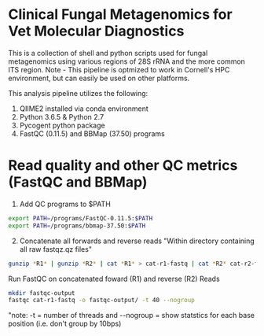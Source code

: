 # Clinical Fungal Metagenomics for Vet Molecular Diagnostics
This is a collection of shell and python scripts used for fungal metagenomics using various regions of 28S rRNA
and the more common ITS region. Note -  This pipeline is optmized to work in Cornell's HPC environment, but can
easily be used on other platforms.

This analysis pipeline utilizes the following:
1. QIIME2 installed via conda environment
2. Python 3.6.5 & Python 2.7
3. Pycogent python package
4. FastQC (0.11.5) and BBMap (37.50) programs

# Read quality and other QC metrics (FastQC and BBMap)
1. Add QC programs to $PATH

```bash
export PATH=/programs/FastQC-0.11.5:$PATH
export PATH=/programs/bbmap-37.50:$PATH
```
2. Concatenate all forwards and reverse reads
"Within directory containing all raw fastqz.qz files" 
```bash
gunzip *R1* | gunzip *R2* | cat *R1* > cat-r1-fastq | cat *R2* cat-r2-fastq
```
Run FastQC on concatenated foward (R1) and reverse (R2) Reads
```bash
mkdir fastqc-output
fastqc cat-r1-fastq -o fastqc-output/ -t 40 --nogroup
```
 "note: -t = number of threads and --nogroup = show statstics for each base position (i.e. don't group by 10bps)
    


